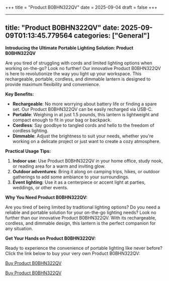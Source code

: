 +++
title = "Product B0BHN322QV"
date = 2025-09-04
draft = false
+++

---
title: "Product B0BHN322QV"
date: 2025-09-09T01:13:45.779564
categories: ["General"]
---
**Introducing the Ultimate Portable Lighting Solution: Product B0BHN322QV**

Are you tired of struggling with cords and limited lighting options when working on-the-go? Look no further! Our innovative Product B0BHN322QV is here to revolutionize the way you light up your workspace. This rechargeable, portable, cordless, and dimmable lantern is designed to provide maximum flexibility and convenience.

**Key Benefits:**

* **Rechargeable**: No more worrying about battery life or finding a spare set. Our Product B0BHN322QV can be easily recharged via USB-C.
* **Portable**: Weighing in at just 1.5 pounds, this lantern is lightweight and compact enough to fit in your bag or backpack.
* **Cordless**: Say goodbye to tangled cords and hello to the freedom of cordless lighting.
* **Dimmable**: Adjust the brightness to suit your needs, whether you're working on a delicate project or just want to create a cozy atmosphere.

**Practical Usage Tips:**

1. **Indoor use**: Use Product B0BHN322QV in your home office, study nook, or reading area for a warm and inviting glow.
2. **Outdoor adventures**: Bring it along on camping trips, hikes, or outdoor gatherings to add some ambiance to your surroundings.
3. **Event lighting**: Use it as a centerpiece or accent light at parties, weddings, or other events.

**Why You Need Product B0BHN322QV:**

Are you tired of being limited by traditional lighting options? Do you need a reliable and portable solution for your on-the-go lighting needs? Look no further than our innovative Product B0BHN322QV. With its rechargeable, cordless, and dimmable design, this lantern is the perfect companion for any situation.

**Get Your Hands on Product B0BHN322QV:**

Ready to experience the convenience of portable lighting like never before? Click the link below to buy your very own Product B0BHN322QV:

[Buy Product B0BHN322QV](https://www.amazon.com/Rechargeable-Portable-Cordless-Dimmable-Detachable/dp/B0BHN322QV/)

[Buy Product B0BHN322QV](https://www.amazon.com/Rechargeable-Portable-Cordless-Dimmable-Detachable/dp/B0BHN322QV/)
